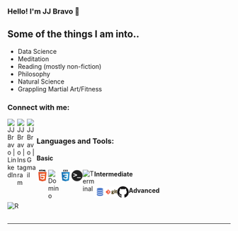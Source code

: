 ### Hello! I'm JJ Bravo 👋 


## Some of the things I am into..

- Data Science 
- Meditation
- Reading (mostly non-fiction)
- Philosophy
- Natural Science 
- Grappling Martial Art/Fitness

### Connect with me:

[<img align="left" alt="JJ Bravo | LinkedIn" width="22px" src="https://cdn.jsdelivr.net/npm/simple-icons@v3/icons/linkedin.svg" />][linkedin]
[<img align="left" alt="JJ Bravo | Instagram" width="22px" src="https://cdn.jsdelivr.net/npm/simple-icons@v3/icons/instagram.svg" />][instagram]

[<img align="left" alt="JJ Bravo | Gmail" width="22px" src="https://upload.wikimedia.org/wikipedia/commons/thumb/7/7e/Gmail_icon_%282020%29.svg/2560px-Gmail_icon_%282020%29.svg.png" />][gmail]


<br />

### Languages and Tools:

#### Basic 

<img align="left" alt="HTML5" width="26px" src="https://raw.githubusercontent.com/github/explore/80688e429a7d4ef2fca1e82350fe8e3517d3494d/topics/html/html.png" />
<img align="left" alt="Domino" width="26px" src="https://swingsearch.com/wp-content/uploads/2019/01/domino-data-lab-logo-GIMP.png" />
<img align="left" alt="CSS3" width="26px" src="https://raw.githubusercontent.com/github/explore/80688e429a7d4ef2fca1e82350fe8e3517d3494d/topics/css/css.png" />
<img align="left" alt="Terminal" width="26px" src="https://raw.githubusercontent.com/github/explore/80688e429a7d4ef2fca1e82350fe8e3517d3494d/topics/terminal/terminal.png" />
<img align="left" alt="Terminal" width="26px" src="https://upload.wikimedia.org/wikipedia/commons/thumb/c/c3/Python-logo-notext.svg/1200px-Python-logo-notext.svg.png" />


#### Intermediate 

<img align="left" alt="SQL" width="26px" src="https://raw.githubusercontent.com/github/explore/80688e429a7d4ef2fca1e82350fe8e3517d3494d/topics/sql/sql.png" />
<img align="left" alt="Git" width="26px" src="https://raw.githubusercontent.com/github/explore/80688e429a7d4ef2fca1e82350fe8e3517d3494d/topics/git/git.png" />
<img align="left" alt="GitHub" width="26px" src="https://raw.githubusercontent.com/github/explore/78df643247d429f6cc873026c0622819ad797942/topics/github/github.png" />

#### Advanced 
<img align="left" alt="R" width="26px" src="https://www.r-project.org/logo/Rlogo.png" />

<br />
<br />

---

[instagram]: https://www.instagram.com/jjbravo97/
[linkedin]: https://www.linkedin.com/in/jjbravo/ 
[gmail]: https://mail.google.com/mail/?view=cm&fs=1&to=tehjjbravo@gmail.com&su=SUBJECT&body=BODY